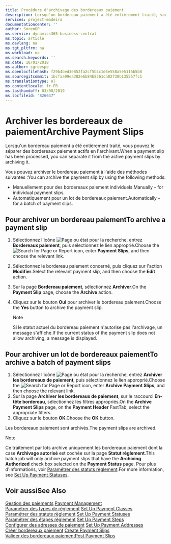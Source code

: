 ```yaml
---
title: Procédure d'archivage des bordereaux paiement
description: Lorsqu'un bordereau paiement a été entièrement traité, vous pouvez le séparer des bordereaux paiement actifs en l'archivant.
services: project-madeira
documentationcenter: ''
author: SorenGP
ms.service: dynamics365-business-central
ms.topic: article
ms.devlang: na
ms.tgt_pltfrm: na
ms.workload: na
ms.search.keywords: ''
ms.date: 10/01/2018
ms.author: sgroespe
ms.openlocfilehash: f29b4bed3e852fa2cf5b4c1d6e558a5e5116b5b8
ms.sourcegitcommit: 1bcfaa99ea302e6b84b8361ca02730b135557fc1
ms.translationtype: HT
ms.contentlocale: fr-FR
ms.lasthandoff: 03/08/2019
ms.locfileid: "826647"
---
```

# <a name="archive-payment-slips"></a><span data-ttu-id="64656-103">Archiver les bordereaux de paiement</span><span class="sxs-lookup"><span data-stu-id="64656-103">Archive Payment Slips</span></span>
<span data-ttu-id="64656-104">Lorsqu'un bordereau paiement a été entièrement traité, vous pouvez le séparer des bordereaux paiement actifs en l'archivant.</span><span class="sxs-lookup"><span data-stu-id="64656-104">When a payment slip has been processed, you can separate it from the active payment slips by archiving it.</span></span>  

<span data-ttu-id="64656-105">Vous pouvez archiver le bordereau paiement à l'aide des méthodes suivantes :</span><span class="sxs-lookup"><span data-stu-id="64656-105">You can archive the payment slip by using the following methods:</span></span>  

- <span data-ttu-id="64656-106">Manuellement pour des bordereaux paiement individuels.</span><span class="sxs-lookup"><span data-stu-id="64656-106">Manually – for individual payment slips.</span></span>  
- <span data-ttu-id="64656-107">Automatiquement pour un lot de bordereaux paiement.</span><span class="sxs-lookup"><span data-stu-id="64656-107">Automatically – for a batch of payment slips.</span></span>  

## <a name="to-archive-a-payment-slip"></a><span data-ttu-id="64656-108">Pour archiver un bordereau paiement</span><span class="sxs-lookup"><span data-stu-id="64656-108">To archive a payment slip</span></span>  

1.  <span data-ttu-id="64656-109">Sélectionnez l'icône ![Page ou état pour la recherche](../../media/ui-search/search_small.png "Page ou état pour la recherche"), entrez **Bordereaux paiement**, puis sélectionnez le lien approprié.</span><span class="sxs-lookup"><span data-stu-id="64656-109">Choose the ![Search for Page or Report](../../media/ui-search/search_small.png "Search for Page or Report icon") icon, enter **Payment Slips**, and then choose the relevant link.</span></span>  
2.  <span data-ttu-id="64656-110">Sélectionnez le bordereau paiement concerné, puis cliquez sur l'action **Modifier**.</span><span class="sxs-lookup"><span data-stu-id="64656-110">Select the relevant payment slip, and then choose the **Edit** action.</span></span>  
3.  <span data-ttu-id="64656-111">Sur la page **Bordereau paiement**, sélectionnez **Archiver**.</span><span class="sxs-lookup"><span data-stu-id="64656-111">On the **Payment Slip** page, choose the **Archive** action.</span></span>  
4.  <span data-ttu-id="64656-112">Cliquez sur le bouton **Oui** pour archiver le bordereau paiement.</span><span class="sxs-lookup"><span data-stu-id="64656-112">Choose the **Yes** button to archive the payment slip.</span></span>  

    > [!NOTE]  
    >  <span data-ttu-id="64656-113">Si le statut actuel du bordereau paiement n'autorise pas l'archivage, un message s'affiche.</span><span class="sxs-lookup"><span data-stu-id="64656-113">If the current status of the payment slip does not allow archiving, a message is displayed.</span></span>  

## <a name="to-archive-a-batch-of-payment-slips"></a><span data-ttu-id="64656-114">Pour archiver un lot de bordereaux paiement</span><span class="sxs-lookup"><span data-stu-id="64656-114">To archive a batch of payment slips</span></span>  

1.  <span data-ttu-id="64656-115">Sélectionnez l'icône ![Page ou état pour la recherche](../../media/ui-search/search_small.png "Page ou état pour la recherche"), entrez **Archiver les bordereaux de paiement**, puis sélectionnez le lien approprié.</span><span class="sxs-lookup"><span data-stu-id="64656-115">Choose the ![Search for Page or Report](../../media/ui-search/search_small.png "Search for Page or Report icon") icon, enter **Archive Payment Slips**, and then choose the relevant link.</span></span>  
2.  <span data-ttu-id="64656-116">Sur la page **Archiver les bordereaux de paiement**, sur le raccourci **En-tête bordereau**, sélectionnez les filtres appropriés.</span><span class="sxs-lookup"><span data-stu-id="64656-116">On the **Archive Payment Slips** page, on the **Payment Header** FastTab, select the appropriate filters.</span></span>  
3.  <span data-ttu-id="64656-117">Cliquez sur le bouton **OK**.</span><span class="sxs-lookup"><span data-stu-id="64656-117">Choose the **OK** button.</span></span>  

<span data-ttu-id="64656-118">Les bordereaux paiement sont archivés.</span><span class="sxs-lookup"><span data-stu-id="64656-118">The payment slips are archived.</span></span>  

> [!NOTE]  
>  <span data-ttu-id="64656-119">Ce traitement par lots archive uniquement les bordereaux paiement dont la case **Archivage autorisé** est cochée sur la page **Statut règlement**.</span><span class="sxs-lookup"><span data-stu-id="64656-119">This batch job will only archive payment slips that have the **Archiving Authorized** check box selected on the **Payment Status** page.</span></span> <span data-ttu-id="64656-120">Pour plus d'informations, voir [Paramétrer des statuts règlement](how-to-set-up-payment-statuses.md).</span><span class="sxs-lookup"><span data-stu-id="64656-120">For more information, see [Set Up Payment Statuses](how-to-set-up-payment-statuses.md).</span></span>  

## <a name="see-also"></a><span data-ttu-id="64656-121">Voir aussi</span><span class="sxs-lookup"><span data-stu-id="64656-121">See Also</span></span>  
 <span data-ttu-id="64656-122">[Gestion des paiements](payment-management.md) </span><span class="sxs-lookup"><span data-stu-id="64656-122">[Payment Management](payment-management.md) </span></span>  
 <span data-ttu-id="64656-123">[Paramétrer des types de règlement](how-to-set-up-payment-classes.md) </span><span class="sxs-lookup"><span data-stu-id="64656-123">[Set Up Payment Classes](how-to-set-up-payment-classes.md) </span></span>  
 <span data-ttu-id="64656-124">[Paramétrer des statuts règlement](how-to-set-up-payment-statuses.md) </span><span class="sxs-lookup"><span data-stu-id="64656-124">[Set Up Payment Statuses](how-to-set-up-payment-statuses.md) </span></span>  
 <span data-ttu-id="64656-125">[Paramétrer des étapes règlement](how-to-set-up-payment-steps.md) </span><span class="sxs-lookup"><span data-stu-id="64656-125">[Set Up Payment Steps](how-to-set-up-payment-steps.md) </span></span>  
 <span data-ttu-id="64656-126">[Configurer des adresses de paiement](how-to-set-up-payment-addresses.md) </span><span class="sxs-lookup"><span data-stu-id="64656-126">[Set Up Payment Addresses](how-to-set-up-payment-addresses.md) </span></span>  
 <span data-ttu-id="64656-127">[Créer bordereaux paiement](how-to-create-payment-slips.md) </span><span class="sxs-lookup"><span data-stu-id="64656-127">[Create Payment Slips](how-to-create-payment-slips.md) </span></span>  
 [<span data-ttu-id="64656-128">Valider des bordereaux paiement</span><span class="sxs-lookup"><span data-stu-id="64656-128">Post Payment Slips</span></span>](how-to-post-payment-slips.md)
